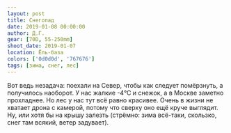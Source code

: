 ```yaml
---
layout: post
title: Снегопад
date: 2019-01-08 00:00:00
author: Д.Г.
gear: [70D, 55-250mm]
shoot_date: 2019-01-07
location: Ёль-база
colors: ['0d0d0d', '767676']
tags: [зима, снег, лес]
---
```

Вот ведь незадача: поехали на Север, чтобы как следует помёрзнуть, а получилось наоборот. У нас жалкие -4℃ и снежок, а в Москве заметно прохладнее. Но лес у нас тут всё равно красивее. Очень в жизни не хватает дрона с камерой, потому что сверху оно ещё круче выглядит. Ну, или хотя бы на крышу залезть (стрёмно: зима всё-таки, скользко, снег там всякий, ветер задувает).
